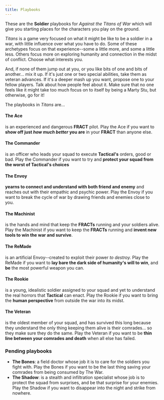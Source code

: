 ```yaml
---
title: Playbooks
---
```


These are the **Soldier** playbooks for _Against the Titans of War_ which will
give you starting places for the characters you play on the ground.

_Titans_ is a game very focused on what it might be like to be a soldier in a
war, with little influence over what you have to do. Some of these archetypes
focus on that experience--some a little more, and some a little less. Others
focus more on exploring humanity and connection in the midst of conflict. Choose
what interests you.

And, if none of them jump out at you, or you like bits of one and bits of
another... mix it up. If it's just one or two special abilities, take them as
veteran advances. If it's a deeper mash up you want, propose one to your fellow
players. Talk about how people feel about it. Make sure that no one feels like
it might take too much focus on to itself by being a Marty Stu, but otherwise,
go for it!

The playbooks in _Titans_ are...

#### The Ace

is an experienced and dangerous **FRACT** pilot. Play the Ace if you want
to **show off just _how much better_ you are** in your **FRACT** than anyone
else.

#### The Commander

is an officer who leads your squad to execute **Tactical's**
orders, good or bad. Play the Commander if you want to try and **protect your
squad from the worst of Tactical's choices**

#### The Envoy

**yearns to connect and understand with both friend and enemy**
and reaches out with their empathic and psychic power. Play the Envoy if you
want to break the cycle of war by drawing friends and
enemies close to you.

#### The Machinist

is the hands and mind that keep the **FRACTs** running and your
soldiers alive. Play the Machinist if you want to keep the **FRACTs** running
and **invent new tools to win the war and survive**.

#### The ReMade

is an artificial Envoy--created to exploit their power _to
destroy._ Play the ReMade if you want to **lay bare the dark side of
humanity's will to win**, and **be** the most powerful weapon you can.

#### The Rookie

is a young, idealistic soldier assigned to your squad and yet to understand the
real horrors that **Tactical** can enact. Play the Rookie if you want to bring
the **human perspective** from outside the war into its midst.

#### The Veteran

is the oldest member of your squad, and has survived this long because they
understand the only thing keeping them alive is their comrades... so they make
sure they do the same. Play the Veteran if you want to be **thin line between your
comrades and death** when all else has failed.


### Pending playbooks

- **The Bones**: a field doctor whose job it is to care for the soldiers you
    fight with. Play the Bones if you want to be the last thing saving your
    comrades from being consumed by The War.
- **The Shadow**: is a stealth and infiltration specialist whose job is to
    protect the squad from surprises, and be that surprise for your enemies.
    Play the Shadow if you want to disappear into the night and strike from
    nowhere.
